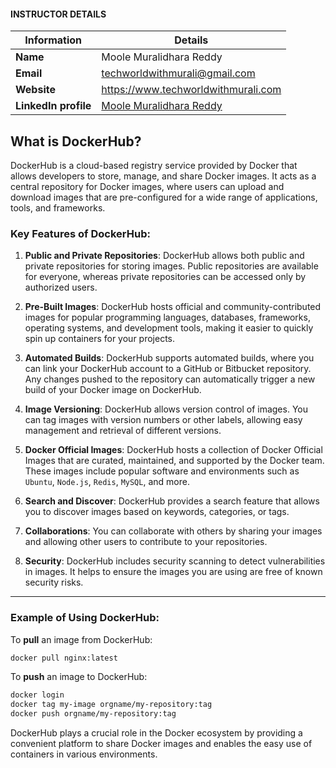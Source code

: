 #### INSTRUCTOR DETAILS

|  Information             | Details                                                                      |
|----------------------    |------------------------------------------------------------------------------|
| **Name**                 | Moole Muralidhara Reddy                                                      |
| **Email**                | techworldwithmurali@gmail.com                                                |
| **Website**              | https://www.techworldwithmurali.com               |
| **LinkedIn profile**     | [Moole Muralidhara Reddy](https://www.linkedin.com/in/moole-muralidhara-reddy) |

## What is DockerHub?

DockerHub is a cloud-based registry service provided by Docker that allows developers to store, manage, and share Docker images. It acts as a central repository for Docker images, where users can upload and download images that are pre-configured for a wide range of applications, tools, and frameworks.

### Key Features of DockerHub:

1. **Public and Private Repositories**:
   DockerHub allows both public and private repositories for storing images. Public repositories are available for everyone, whereas private repositories can be accessed only by authorized users.

2. **Pre-Built Images**:
   DockerHub hosts official and community-contributed images for popular programming languages, databases, frameworks, operating systems, and development tools, making it easier to quickly spin up containers for your projects.

3. **Automated Builds**:
   DockerHub supports automated builds, where you can link your DockerHub account to a GitHub or Bitbucket repository. Any changes pushed to the repository can automatically trigger a new build of your Docker image on DockerHub.

4. **Image Versioning**:
   DockerHub allows version control of images. You can tag images with version numbers or other labels, allowing easy management and retrieval of different versions.

5. **Docker Official Images**:
   DockerHub hosts a collection of Docker Official Images that are curated, maintained, and supported by the Docker team. These images include popular software and environments such as `Ubuntu`, `Node.js`, `Redis`, `MySQL`, and more.

6. **Search and Discover**:
   DockerHub provides a search feature that allows you to discover images based on keywords, categories, or tags.

7. **Collaborations**:
   You can collaborate with others by sharing your images and allowing other users to contribute to your repositories.

8. **Security**:
   DockerHub includes security scanning to detect vulnerabilities in images. It helps to ensure the images you are using are free of known security risks.

---

### Example of Using DockerHub:

To **pull** an image from DockerHub:

```bash
docker pull nginx:latest
```

To **push** an image to DockerHub:

```bash
docker login
docker tag my-image orgname/my-repository:tag 
docker push orgname/my-repository:tag
```

DockerHub plays a crucial role in the Docker ecosystem by providing a convenient platform to share Docker images and enables the easy use of containers in various environments.

